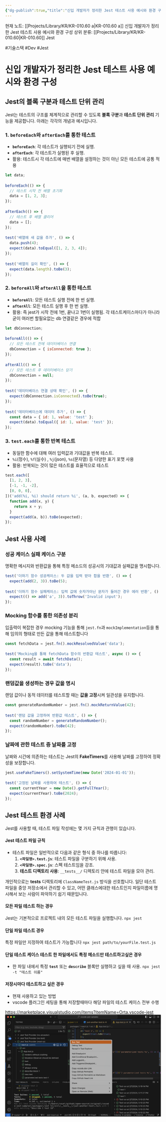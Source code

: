 ```yaml
---
{"dg-publish":true,"title":"신입 개발자가 정리한 Jest 테스트 사용 예시와 환경 구성","description":"Jest의 간단한 사용이유, 테스트 예시, 환경구성 등을 정리해보았습니다.","permalink":"/projects/library/kr/kr-010-60-a/","dgPassFrontmatter":true,"noteIcon":"0","created":"2024-11-21T13:40:57.805+09:00","updated":"2024-11-21T14:58:05.333+09:00"}
---
```


현재 노트: [[Projects/Library/KR/KR-010.60 a\|KR-010.60 a]] 신입 개발자가 정리한 Jest 테스트 사용 예시와 환경 구성
상위 분류: [[Projects/Library/KR/KR-010.60\|KR-010.60]] Jest

#기술스택 #Dev #Jest

# 신입 개발자가 정리한 Jest 테스트 사용 예시와 환경 구성

## Jest의 블록 구분과 테스트 단위 관리
Jest는 테스트의 구조를 체계적으로 관리할 수 있도록 **블록 구분**과 **테스트 단위 관리** 기능을 제공합니다. 아래는 각각의 개념과 예시입니다.

### **1. `beforeEach`와 `afterEach`를 통한 테스트**
- **`beforeEach`**: 각 테스트가 실행되기 전에 실행.
- **`afterEach`**: 각 테스트가 실행된 후 실행.
- 활용: 테스트시 각 테스트에 매번 배열을 설정하는 것이 아닌  모든 테스트에 공통 적용
```js
let data;

beforeEach(() => {
  // 테스트 시작 전 배열 초기화
  data = [1, 2, 3];
});

afterEach(() => {
  // 테스트 후 배열 클리어
  data = [];
});

test('배열에 새 값을 추가', () => {
  data.push(4);
  expect(data).toEqual([1, 2, 3, 4]);
});

test('배열의 길이 확인', () => {
  expect(data.length).toBe(3);
});

```

### **2. `beforeAll`와 `afterAll`을 통한 테스트**
- **`beforeAll`**: 모든 테스트 실행 전에 한 번 실행.
- **`afterAll`**: 모든 테스트 실행 후 한 번 실행.
- 활용: 즉 jest가 시작 전에 1번, 끝나고 1번이 실행됨. 각 테스트케이스마다가 아니라
굳이 여러번 할필요없는 db 연결같은 경우에 적합
```js
let dbConnection;

beforeAll(() => {
  // 모든 테스트 전에 데이터베이스 연결
  dbConnection = { isConnected: true };
});

afterAll(() => {
  // 모든 테스트 후 데이터베이스 닫기
  dbConnection = null;
});

test('데이터베이스 연결 상태 확인', () => {
  expect(dbConnection.isConnected).toBe(true);
});

test('데이터베이스에 데이터 추가', () => {
  const data = { id: 1, value: 'test' };
  expect(data).toEqual({ id: 1, value: 'test' });
});

```

### **3. `test.each`를 통한 반복 테스트**
- 동일한 함수에 대해 여러 입력값과 기대값을 반복 테스트.
- `%i`(정수), `%f`(실수) , `%j`(json), `%s`(문자열) 등 다양한 표기 포맷 사용
- 활용: 반복되는 것이 많은 테스트를 효율적으로 테스트

```js
test.each([
  [1, 2, 3],
  [-1, -1, -2],
  [0, 0, 0],
])('add(%i, %i) should return %i', (a, b, expected) => {
  function add(x, y) {
    return x + y;
  }
  expect(add(a, b)).toBe(expected);
});
```


## Jest 사용 사례

### 성공 케이스 실패 케이스 구분
명확한 메시지와 반환값을 통해 특정 메소드의 성공시의 기대값과 실패값을 명시합니다.
```js
test('더하기 함수 성공케이스: 두 값을 입력 받아 합을 반환', () => {
  expect(add(2, 3)).toBe(5);

test('더하기 함수 실패케이스: 입력 값에 숫자가아닌 문자가 들어간 경우 에러 반환', () => {
  expect(() => add('a', 3)).toThrow('Invalid input');
});
```

### Mocking 함수를 통한 의존성 분리
입출력이 복잡한 경우 mocking 기능을 통해 `jest.fn`과 `mockImplementation`등을 통해 임의의 형태로 만든 값을 통해 테스트합니다
```js
const fetchData = jest.fn().mockResolvedValue('data');

test('Mocking을 통해 fetchData 함수의 반환값 테스트', async () => {
  const result = await fetchData();
  expect(result).toBe('data');
});
```

### 랜덤값을 생성하는 경우 값을 명시
랜덤 값이나 동적 데이터를 테스트할 때는 **값을 고정**시켜 일관성을 유지합니다.

```js
const generateRandomNumber = jest.fn().mockReturnValue(42);

test('랜덤 값을 고정하여 반환값 테스트', () => {
  const randomNumber = generateRandomNumber();
  expect(randomNumber).toBe(42);
});
```


### 날짜에 관한 테스트 중 날짜를 고정
날짜와 시간에 의존하는 테스트는 Jest의 **FakeTimers**를 사용해 날짜를 고정하여 정확성을 보장합니다.
```js
jest.useFakeTimers().setSystemTime(new Date('2024-01-01'));

test('고정된 날짜를 사용하여 테스트', () => {
  const currentYear = new Date().getFullYear();
  expect(currentYear).toBe(2024);
});

```
## Jest 테스트 환경 사례
Jest를 사용할 때, 테스트 파일 작성에는 몇 가지 규칙과 관행이 있습니다.

#### Jest 테스트 파일 규칙
- 테스트 파일은 일반적으로 다음과 같은 형식 중 하나를 따릅니다:
    1. **`<파일명>.test.js`**: 테스트 파일을 구분하기 위해 사용.
    2. **`<파일명>.spec.js`**: 스펙 테스트임을 강조.
    3. **테스트 디렉토리 사용**: `__tests__/` 디렉토리 안에 테스트 파일을 모아 관리.

개인적으로는 __tests__ 디렉토리에 `ClassNameTest.js` 방식을 선호합니다. 일단 테스트 파일을 중앙 저장소에서 관리할 수 있고, 어떤 클래스에대한 테스트인지 파일이름에 명시해서 보는 사람이 파악하기 쉽기 때문입니다.


#### 모든 파일 테스트 하는 경우
Jest는 기본적으로 프로젝트 내의 모든 테스트 파일을 실행합니다.
	`npx jest`
	
#### 단일 파일 테스트 경우
특정 파일만 지정하여 테스트가 가능합니다
`npx jest path/to/yourFile.test.js`

#### 단일 테스트 케이스 테스트 한 파일에서도 특정 메소드만 테스트하고싶은 경우
- 한 파일 내에서 특정 **`test`** 또는 **`describe`** 블록만 실행하고 싶을 때 사용.
`npx jest -t "테스트 이름"`

#### 저장시마다 테스트하고 싶은 경우
- 현재 사용하고 있는 방법
- vscode 플러그인 세팅을 통해 저장할때마다 해당 파일의 테스트 케이스 전부 수행


https://marketplace.visualstudio.com/items?itemName=Orta.vscode-jest
![](https://github.com/jest-community/vscode-jest/raw/HEAD/images/v6-quick-start.png)